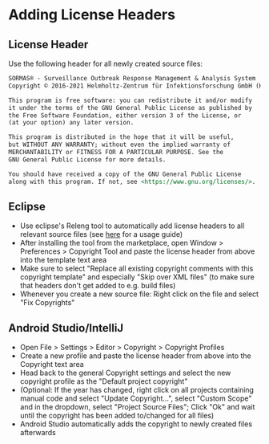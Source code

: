 # Adding License Headers

## License Header
Use the following header for all newly created source files:

```markdown
SORMAS® - Surveillance Outbreak Response Management & Analysis System
Copyright © 2016-2021 Helmholtz-Zentrum für Infektionsforschung GmbH (HZI)

This program is free software: you can redistribute it and/or modify
it under the terms of the GNU General Public License as published by
the Free Software Foundation, either version 3 of the License, or
(at your option) any later version.

This program is distributed in the hope that it will be useful,
but WITHOUT ANY WARRANTY; without even the implied warranty of
MERCHANTABILITY or FITNESS FOR A PARTICULAR PURPOSE. See the
GNU General Public License for more details.

You should have received a copy of the GNU General Public License
along with this program. If not, see <https://www.gnu.org/licenses/>.
```

## Eclipse
- Use eclipse's Releng tool to automatically add license headers to all relevant source files (see [here](https://www.codejava.net/ides/eclipse/how-to-add-copyright-license-header-for-java-source-files-in-eclipse) for a usage guide)
- After installing the tool from the marketplace, open Window > Preferences > Copyright Tool and paste the license header from above into the template text area
- Make sure to select "Replace all existing copyright comments with this copyright template" and especially "Skip over XML files" (to make sure that headers don't get added to e.g. build files)
- Whenever you create a new source file: Right click on the file and select "Fix Copyrights"

## Android Studio/IntelliJ
- Open File > Settings > Editor > Copyright > Copyright Profiles
- Create a new profile and paste the license header from above into the Copyright text area
- Head back to the general Copyright settings and select the new copyright profile as the "Default project copyright"
- (Optional: If the year has changed, right click on all projects containing manual code and select "Update Copyright...", select "Custom Scope" and in the dropdown, select "Project Source Files"; Click "Ok" and wait until the copyright has been added to/changed for all files)
- Android Studio automatically adds the copyright to newly created files afterwards
